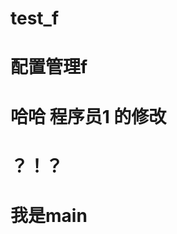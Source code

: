 <!--
 * @Author: Titc 1240104681@qq.com
 * @Date: 2022-06-07 09:30:30
 * @LastEditors: Titc 1240104681@qq.com
 * @LastEditTime: 2022-06-07 23:28:19
 * @FilePath: \code_c++c:\Users\12401\Desktop\新建文件夹\test_f\README.md
 * @Description: 这是默认设置,请设置`customMade`, 打开koroFileHeader查看配置 进行设置: https://github.com/OBKoro1/koro1FileHeader/wiki/%E9%85%8D%E7%BD%AE
-->
# test_f

# 配置管理f
# 哈哈 程序员1 的修改

# ？！？

# 我是main